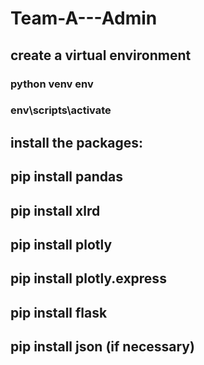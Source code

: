 # Team-A---Admin

## create a virtual environment 
### python venv env
### env\scripts\activate
## install the packages:
## pip install pandas
## pip install xlrd
## pip install plotly
## pip install plotly.express
## pip install flask
## pip install json (if necessary) 
